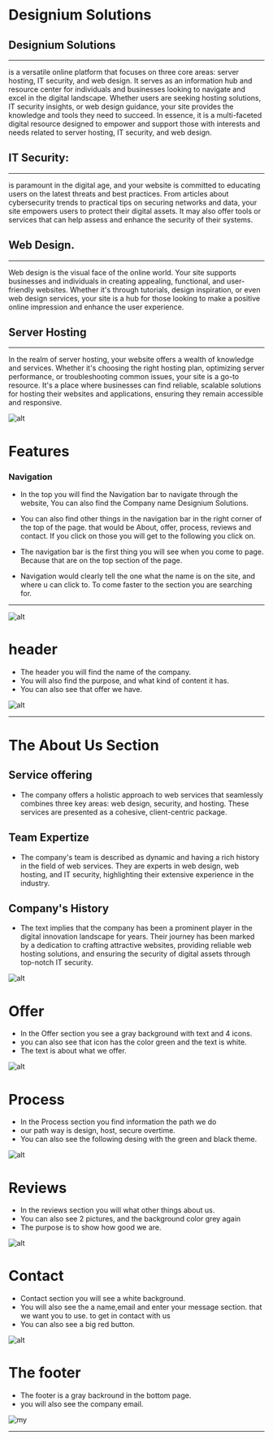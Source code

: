 # Designium Solutions

## Designium Solutions
---
is a versatile online platform that focuses on three core areas: server hosting, IT security, and web design. It serves as an information hub and resource center for individuals and businesses looking to navigate and excel in the digital landscape. Whether users are seeking hosting solutions, IT security insights, or web design guidance, your site provides the knowledge and tools they need to succeed. In essence, it is a multi-faceted digital resource designed to empower and support those with interests and needs related to server hosting, IT security, and web design.

## IT Security:
---
 is paramount in the digital age, and your website is committed to educating users on the latest threats and best practices. From articles about cybersecurity trends to practical tips on securing networks and data, your site empowers users to protect their digital assets. It may also offer tools or services that can help assess and enhance the security of their systems.

## Web Design. 
---
Web design is the visual face of the online world. Your site supports businesses and individuals in creating appealing, functional, and user-friendly websites. Whether it's through tutorials, design inspiration, or even web design services, your site is a hub for those looking to make a positive online impression and enhance the user experience.

## Server Hosting
---
 In the realm of server hosting, your website offers a wealth of knowledge and services. Whether it's choosing the right hosting plan, optimizing server performance, or troubleshooting common issues, your site is a go-to resource. It's a place where businesses can find reliable, scalable solutions for hosting their websites and applications, ensuring they remain accessible and responsive.

![alt](https://cdn.discordapp.com/attachments/920805983603814513/1165702930217840760/Skarmbild_2023-10-22_192702.png?ex=6547d074&is=65355b74&hm=3fdf482e52c00244b04f430242db4324da639f983bb9efc43e7df21dfd7219fc&)

# Features

### Navigation

* In the top you will find the Navigation bar to navigate through the website, You can also find the Company name Designium Solutions.

* You can also find other things in the navigation bar in the right corner of the top of the page. that would be About, offer, process, reviews and contact. If you click on those you will get to the following you click on.

* The navigation bar is the first thing you will see when you come to page. Because that are on the top section of the page.

* Navigation would clearly tell the one what the name is on the site, and where u can click to. To come faster to the section you are searching for.

---
![alt](https://cdn.discordapp.com/attachments/920805983603814513/1165706527471058944/Skarmbild_2023-10-22_194107.png?ex=6547d3cd&is=65355ecd&hm=166b1d985e5808fcd5aa027379b735082b823d93e7b6abecdcea7c9db251b7a2&)

# header

* The header you will find the name of the company.
* You will also find the purpose, and what kind of content it has.
* You can also see that offer we have.

![alt](https://cdn.discordapp.com/attachments/920805983603814513/1165761787942162432/Skarmbild_2023-10-22_232047.png?ex=65480745&is=65359245&hm=d6e87c36c7048ca069e2fa3d22dbe8a966d5f6f899028ed9870c021d136fac51&)

---

# The About Us Section

  ##  Service offering

* The company offers a holistic approach to web services that seamlessly combines three key areas: web design, security, and hosting. These services are presented as a cohesive, client-centric package.

## Team Expertize

* The company's team is described as dynamic and having a rich history in the field of web services. They are experts in web design, web hosting, and IT security, highlighting their extensive experience in the industry.

## Company's History

* The text implies that the company has been a prominent player in the digital innovation landscape for years. Their journey has been marked by a dedication to crafting attractive websites, providing reliable web hosting solutions, and ensuring the security of digital assets through top-notch IT security.

![alt](https://cdn.discordapp.com/attachments/920805983603814513/1165763950634356769/Skarmbild_2023-10-22_232349.png?ex=65480948&is=65359448&hm=103bdbcb1b888d1dcb1c16c3d465b4dad1346e11a16badb5d9428019139b355e&)

# Offer

* In the Offer section you see a gray background with text and 4 icons.
* you can also see that icon has the color green and the text is white.
* The text is about what we offer.

![alt](https://cdn.discordapp.com/attachments/920805983603814513/1165766280779943967/Skarmbild_2023-10-22_233339.png?ex=65480b74&is=65359674&hm=ac9c3417ca7f9fb13e454b1ff8a22c78bdcbb45a125cf660d795a37480cf56d8&)

# Process 

* In the Process section you find information the path we do
* our path way is design, host, secure overtime.
* You can also see the following desing with the green and black theme.

![alt](https://cdn.discordapp.com/attachments/920805983603814513/1165766281090314360/Skarmbild_2023-10-22_233350.png?ex=65480b74&is=65359674&hm=5612dd68c09d58a02b6802064ffe3fcd1b2abcfa13647ebdded8240f827c8ff2&)

# Reviews

* In the reviews section you will what other things about us.
* You can also see 2 pictures, and the background color grey again
* The purpose is to show how good we are.

![alt](https://cdn.discordapp.com/attachments/920805983603814513/1165766281362935950/Skarmbild_2023-10-22_233400.png?ex=65480b74&is=65359674&hm=ca20ef5bc8c57a8d1f2ebddeed6dd4b6f81a3641b0d32f0be13378f02c5935c1&)

# Contact

* Contact section you will see a white background.
* You will also see the a name,email and enter your message section. that we want you to use. to get in contact with us
* You can also see a big red button.

![alt](https://cdn.discordapp.com/attachments/920805983603814513/1165766281648164994/Skarmbild_2023-10-22_233410.png?ex=65480b74&is=65359674&hm=43679f099f7de8fdae00c73f0cd8d0f9d83c677b9f6c54b5a7c1671eb55efe98&)

# The footer

* The footer is a gray backround in the bottom page.
* you will also see the company email.

![my](https://media.discordapp.net/attachments/920805983603814513/1165766281887232050/Skarmbild_2023-10-22_233419.png?ex=65480b74&is=65359674&hm=936b93a2397506e840ef4d4fe492dcc72657c2c20a70c059e7da79a8be577808&=&width=1058&height=46)

---
